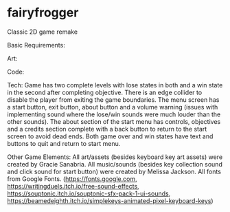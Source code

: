 # fairyfrogger
Classic 2D game remake

Basic Requirements:


Art:


Code:


Tech:
Game has two complete levels with lose states in both and a win state in the second after completing objective. 
There is an edge collider to disable the player from exiting the game boundaries. The menu screen has a start button, exit button, 
about button and a volume warning (issues with implementing sound where the lose/win sounds were much louder than the other sounds). 
The about section of the start menu has controls, objectives and a credits section complete with a back button to return to the start 
screen to avoid dead ends. Both game over and win states have text and buttons to quit and return to start menu.

Other Game Elements:
All art/assets (besides keyboard key art assets) were created by Gracie Sanabria. All music/sounds (besides key collection sound and click 
sound for start button) were created by Melissa Jackson. All fonts from Google Fonts. (https://fonts.google.com, https://writingduels.itch.io/free-sound-effects, 
https://souptonic.itch.io/souptonic-sfx-pack-1-ui-sounds, https://beamedeighth.itch.io/simplekeys-animated-pixel-keyboard-keys)
